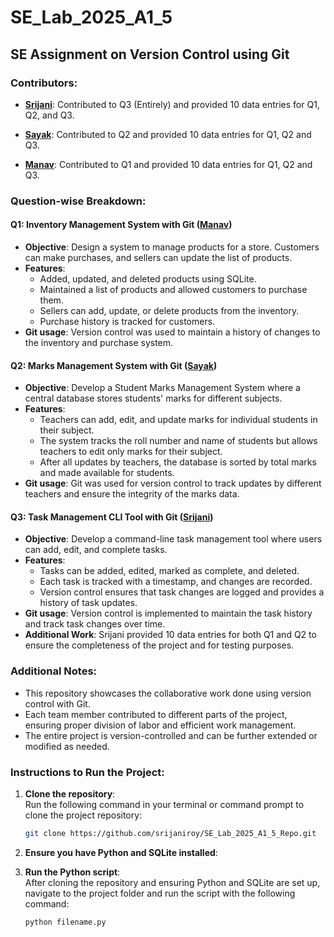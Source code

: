 # SE_Lab_2025_A1_5
## SE Assignment on Version Control using Git

### Contributors:
- **[Srijani](https://github.com/srijaniroy)**: Contributed to Q3 (Entirely) and provided 10 data entries for Q1, Q2, and Q3.

- **[Sayak](https://github.com/Sayak-77-sys)**: Contributed to Q2 and provided 10 data entries for Q1, Q2 and Q3.  
  
- **[Manav](https://github.com/Lord-Crow)**: Contributed to Q1 and provided 10 data entries for Q1, Q2 and Q3.  
  



### Question-wise Breakdown:

#### **Q1: Inventory Management System with Git ([Manav](https://github.com/Lord-Crow))**
- **Objective**: Design a system to manage products for a store. Customers can make purchases, and sellers can update the list of products.
- **Features**:
  - Added, updated, and deleted products using SQLite.
  - Maintained a list of products and allowed customers to purchase them.
  - Sellers can add, update, or delete products from the inventory.
  - Purchase history is tracked for customers.
- **Git usage**: Version control was used to maintain a history of changes to the inventory and purchase system.
  
#### **Q2: Marks Management System with Git ([Sayak](https://github.com/Sayak-77-sys))**
- **Objective**: Develop a Student Marks Management System where a central database stores students' marks for different subjects.
- **Features**:
  - Teachers can add, edit, and update marks for individual students in their subject.
  - The system tracks the roll number and name of students but allows teachers to edit only marks for their subject.
  - After all updates by teachers, the database is sorted by total marks and made available for students.
- **Git usage**: Git was used for version control to track updates by different teachers and ensure the integrity of the marks data.
  
#### **Q3: Task Management CLI Tool with Git ([Srijani](https://github.com/srijaniroy))**
- **Objective**: Develop a command-line task management tool where users can add, edit, and complete tasks.
- **Features**:
  - Tasks can be added, edited, marked as complete, and deleted.
  - Each task is tracked with a timestamp, and changes are recorded.
  - Version control ensures that task changes are logged and provides a history of task updates.
- **Git usage**: Version control is implemented to maintain the task history and track task changes over time.
- **Additional Work**: Srijani provided 10 data entries for both Q1 and Q2 to ensure the completeness of the project and for testing purposes.


### Additional Notes:
- This repository showcases the collaborative work done using version control with Git.
- Each team member contributed to different parts of the project, ensuring proper division of labor and efficient work management.
- The entire project is version-controlled and can be further extended or modified as needed.



### Instructions to Run the Project:
1. **Clone the repository**:  
   Run the following command in your terminal or command prompt to clone the project repository:
   ```bash
   git clone https://github.com/srijaniroy/SE_Lab_2025_A1_5_Repo.git
   ```
   

2. **Ensure you have Python and SQLite installed**:  
   

3. **Run the Python script**:  
   After cloning the repository and ensuring Python and SQLite are set up, navigate to the project folder and run the script with the following command:
   ```bash
   python filename.py
   ```

